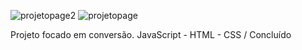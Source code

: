 ![projetopage2](https://user-images.githubusercontent.com/83568294/131063577-8acda554-b751-4636-a1fc-9da749c3695d.png)
![projetopage](https://user-images.githubusercontent.com/83568294/131063386-6a466614-2215-41c7-bc95-c5225027d16b.png)


Projeto focado em conversão.
JavaScript - HTML - CSS / Concluído
